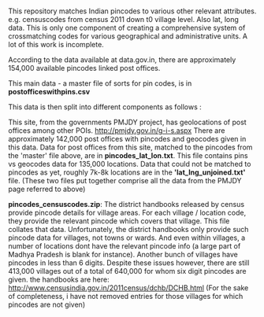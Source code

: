 #
This repository matches Indian pincodes to various other relevant attributes. e.g. censuscodes from census 2011 down t0 village level. Also lat, long data. This is only one component of creating a comprehensive system of crossmatching codes for various geographical and administrative units. A lot of this work is incomplete.

According to the data available at data.gov.in, there are approximately 154,000 available pincodes linked post offices.

This main data - a master file of sorts for pin codes, is in <b>postofficeswithpins.csv</b>

This data is then split into different components as follows : 

This site, from the governments PMJDY project, has geolocations of post offices among other POIs. http://pmjdy.gov.in/g-i-s.aspx
There are approximately 142,000 post offices with pincodes and geocodes given in this data.
Data for post offices from this site, matched to the pincodes from the 'master' file above, are in <b>pincodes_lat_lon.txt</b>. This file contains pins vs geocodes data for 135,000 locations.
Data that could not be matched to pincodes as yet, roughly 7k-8k locations are in the <b>'lat_lng_unjoined.txt'</b> file. (These two files put together comprise all the data from the PMJDY page referred to above)

<b>pincodes_censuscodes.zip</b>: 
The district handbooks released by census provide pincode details for village areas. For each village / location code, they provide the relevant pincode which covers that village. This file collates that data.
Unfortunately, the district handbooks only provide such pincode data for villages, not towns or wards. And even within villages, a number of locations dont have the relevant pincode info (a large part of Madhya Pradesh is blank for instance). Another bunch of villages have pincodes in less than 6 digits. Despite these issues however, there are still 413,000 villages out of a total of 640,000 for whom six digit pincodes are given.
the handbooks are here:
http://www.censusindia.gov.in/2011census/dchb/DCHB.html
(For the sake of completeness, i have not removed entries for those villages for which pincodes are not given)

